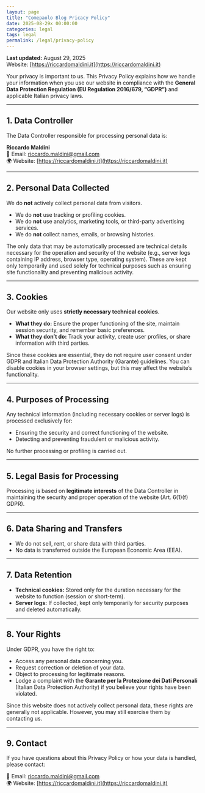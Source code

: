 ```yaml
---
layout: page
title: "Comepaolo Blog Pricacy Policy"
date: 2025-08-29x 00:00:00
categories: legal
tags: legal
permalink: /legal/privacy-policy
---
```


**Last updated:** August 29, 2025  
Website: [https://riccardomaldini.it](https://riccardomaldini.it)  

Your privacy is important to us. This Privacy Policy explains how we handle your information when you use our website in compliance with the **General Data Protection Regulation (EU Regulation 2016/679, “GDPR”)** and applicable Italian privacy laws.  

---

## 1. Data Controller
The Data Controller responsible for processing personal data is:  

**Riccardo Maldini**  
📧 Email: [riccardo.maldini@gmail.com](mailto:riccardo.maldini@gmail.com)  
🌍 Website: [https://riccardomaldini.it](https://riccardomaldini.it)  

---

## 2. Personal Data Collected
We do **not** actively collect personal data from visitors.  
- We do **not** use tracking or profiling cookies.  
- We do **not** use analytics, marketing tools, or third-party advertising services.  
- We do **not** collect names, emails, or browsing histories.  

The only data that may be automatically processed are technical details necessary for the operation and security of the website (e.g., server logs containing IP address, browser type, operating system). These are kept only temporarily and used solely for technical purposes such as ensuring site functionality and preventing malicious activity.

---

## 3. Cookies
Our website only uses **strictly necessary technical cookies**.  

- **What they do:** Ensure the proper functioning of the site, maintain session security, and remember basic preferences.  
- **What they don’t do:** Track your activity, create user profiles, or share information with third parties.  

Since these cookies are essential, they do not require user consent under GDPR and Italian Data Protection Authority (Garante) guidelines. You can disable cookies in your browser settings, but this may affect the website’s functionality.

---

## 4. Purposes of Processing
Any technical information (including necessary cookies or server logs) is processed exclusively for:  
- Ensuring the security and correct functioning of the website.  
- Detecting and preventing fraudulent or malicious activity.  

No further processing or profiling is carried out.

---

## 5. Legal Basis for Processing
Processing is based on **legitimate interests** of the Data Controller in maintaining the security and proper operation of the website (Art. 6(1)(f) GDPR).  

---

## 6. Data Sharing and Transfers
- We do not sell, rent, or share data with third parties.  
- No data is transferred outside the European Economic Area (EEA).  

---

## 7. Data Retention
- **Technical cookies:** Stored only for the duration necessary for the website to function (session or short-term).  
- **Server logs:** If collected, kept only temporarily for security purposes and deleted automatically.  

---

## 8. Your Rights
Under GDPR, you have the right to:  
- Access any personal data concerning you.  
- Request correction or deletion of your data.  
- Object to processing for legitimate reasons.  
- Lodge a complaint with the **Garante per la Protezione dei Dati Personali** (Italian Data Protection Authority) if you believe your rights have been violated.  

Since this website does not actively collect personal data, these rights are generally not applicable. However, you may still exercise them by contacting us.  

---

## 9. Contact
If you have questions about this Privacy Policy or how your data is handled, please contact:  

📧 Email: [riccardo.maldini@gmail.com](mailto:riccardo.maldini@gmail.com)  
🌍 Website: [https://riccardomaldini.it](https://riccardomaldini.it)  
